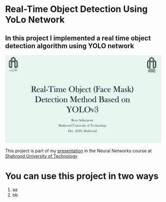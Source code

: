 # **Real-Time Object Detection Using YoLo Network**
## In this project I implemented a real time object detection algorithm using **YOLO** network

![image](Images/1.png)

This project is part of my [presentation](https://github.com/rezaAdinepour/Real-Time-Object-Detection-Using-YoLoV4-Network/blob/main/YOLO-Presentation.pdf) in the Neural Networks course at [Shahrood University of Technology](https://shahroodut.ac.ir/en/)

# You can use this project in two ways
1. aa
2. bb
